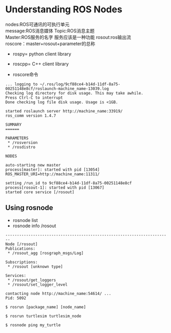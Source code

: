 # Understanding ROS Nodes
nodes:ROS可通讯的可执行单元  
message:ROS消息媒体 
Topic:ROS消息主题  
Master:ROS服务的名字  服务应该是一种功能
rosout:ros输出流  
roscore：master+rosout+parameter的总称 

* rospy= python client library
* roscpp= C++ client library
  
* roscore命令
```
... logging to ~/.ros/log/9cf88ce4-b14d-11df-8a75-00251148e8cf/roslaunch-machine_name-13039.log
Checking log directory for disk usage. This may take awhile.
Press Ctrl-C to interrupt
Done checking log file disk usage. Usage is <1GB.

started roslaunch server http://machine_name:33919/
ros_comm version 1.4.7

SUMMARY
======

PARAMETERS
 * /rosversion
 * /rosdistro

NODES

auto-starting new master
process[master]: started with pid [13054]
ROS_MASTER_URI=http://machine_name:11311/

setting /run_id to 9cf88ce4-b14d-11df-8a75-00251148e8cf
process[rosout-1]: started with pid [13067]
started core service [/rosout]
```

## Using rosnode
* rosnode list
* rosnode info /rosout
```
------------------------------------------------------------------------
Node [/rosout]
Publications:
 * /rosout_agg [rosgraph_msgs/Log]

Subscriptions:
 * /rosout [unknown type]

Services:
 * /rosout/get_loggers
 * /rosout/set_logger_level

contacting node http://machine_name:54614/ ...
Pid: 5092
```

```
$ rosrun [package_name] [node_name]
```
```
$ rosrun turtlesim turtlesim_node
```
```
$ rosnode ping my_turtle
```
